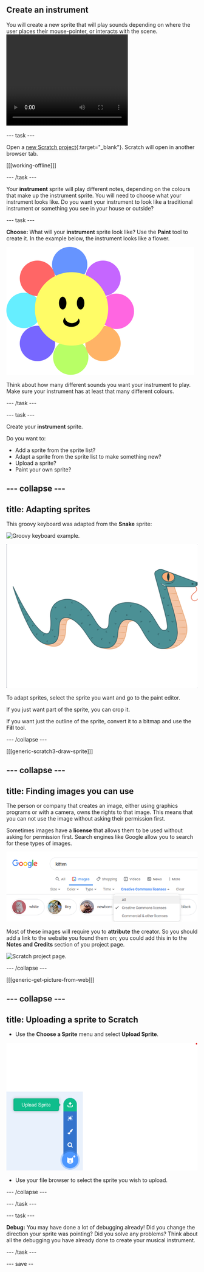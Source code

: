 ## Create an instrument

<div style="display: flex; flex-wrap: wrap">
<div style="flex-basis: 200px; flex-grow: 1; margin-right: 15px;">
You will create a new sprite that will play sounds depending on where the user places their mouse-pointer, or interacts with the scene.
</div>
<div>
 <video width="320" height="240" controls>
  <source src="images/step-2-demo.mp4" type="video/mp4">
  Your browser does not support mp4 video.
</video> 
</div>
</div>

--- task ---

Open a [new Scratch project](http://rpf.io/scratch-new){:target="_blank"}. Scratch will open in another browser tab.

[[[working-offline]]]

--- /task ---

Your **instrument** sprite will play different notes, depending on the colours that make up the instrument sprite. You will need to choose what your instrument looks like. Do you want your instrument to look like a traditional instrument or something you see in your house or outside?

--- task ---

**Choose:** What will your **instrument** sprite look like? Use the **Paint** tool to create it. In the example below, the instrument looks like a flower. 

![A sprite shaped like a flower with petals of different colours.](images/flower.svg)

Think about how many different sounds you want your instrument to play. Make sure your instrument has at least that many different colours.

--- /task ---

--- task ---

Create your **instrument** sprite.

Do you want to:
- Add a sprite from the sprite list?
- Adapt a sprite from the sprite list to make something new?
- Upload a sprite?
- Paint your own sprite?

--- collapse ---
---
title: Adapting sprites
---

This groovy keyboard was adapted from the **Snake** sprite:

![Groovy keyboard example.](images/groovy-keyboard.png)

![Scratch Snake sprite.](images/snake-sprite.png)

To adapt sprites, select the sprite you want and go to the paint editor.

If you just want part of the sprite, you can crop it.

If you want just the outline of the sprite, convert it to a bitmap and use the **Fill** tool.

--- /collapse ---

[[[generic-scratch3-draw-sprite]]]

--- collapse ---
---
title: Finding images you can use
---

The person or company that creates an image, either using graphics programs or with a camera, owns the rights to that image. This means that you can not use the image without asking their permission first.

Sometimes images have a **license** that allows them to be used without asking for permission first. Search engines like Google allow you to search for these types of images.

![Search for images of kittens with the Creative Commons License selected.](images/google-search.png)

Most of these images will require you to **attribute** the creator. So you should add a link to the website you found them on; you could add this in to the **Notes and Credits** section of you project page.

![Scratch project page.](project-page.png)

--- /collapse ---

[[[generic-get-picture-from-web]]]

--- collapse ---
---
title: Uploading a sprite to Scratch
---

- Use the **Choose a Sprite** menu and select **Upload Sprite**.

![The 'Choose a Sprite' menu with 'Upload Sprite' selected.](images/upload-sprite.png)

- Use your file browser to select the sprite you wish to upload.

--- /collapse ---

--- /task ---

--- task ---

**Debug:** You may have done a lot of debugging already! Did you change the direction your sprite was pointing? Did you solve any problems? Think about all the debugging you have already done to create your musical instrument. 

--- /task ---


--- save --

